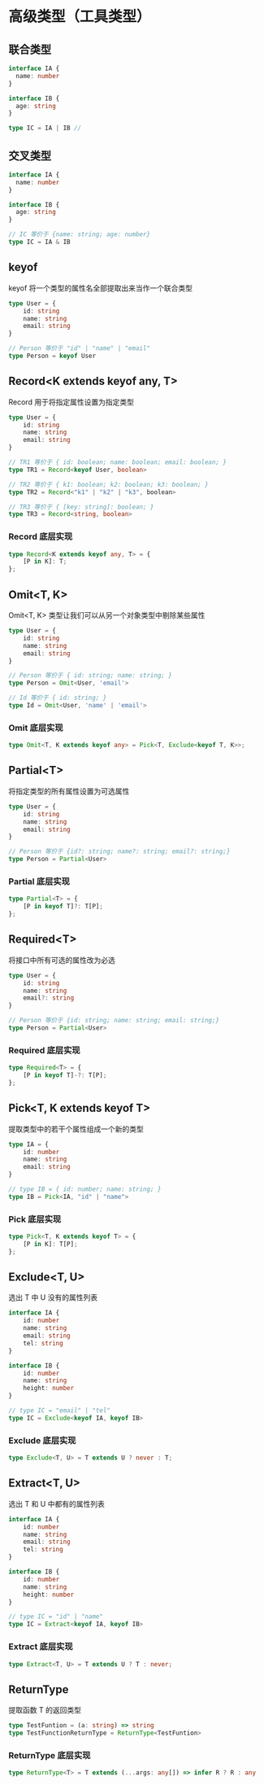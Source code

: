 # 高级类型（工具类型）

## 联合类型

```typescript
interface IA {
  name: number
}

interface IB {
  age: string
}

type IC = IA | IB // 
```

## 交叉类型

```typescript
interface IA {
  name: number
}

interface IB {
  age: string
}

// IC 等价于 {name: string; age: number}
type IC = IA & IB
```

## keyof

keyof 将一个类型的属性名全部提取出来当作一个联合类型

```typescript
type User = {
	id: string
	name: string
	email: string
}

// Person 等价于 "id" | "name" | "email"
type Person = keyof User
```

## Record<K extends keyof any, T>

Record 用于将指定属性设置为指定类型

```typescript
type User = {
	id: string
	name: string
	email: string
}

// TR1 等价于 { id: boolean; name: boolean; email: boolean; }
type TR1 = Record<keyof User, boolean>

// TR2 等价于 { k1: boolean; k2: boolean; k3: boolean; }
type TR2 = Record<"k1" | "k2" | "k3", boolean>

// TR3 等价于 { [key: string]: boolean; }
type TR3 = Record<string, boolean>
```


### Record 底层实现
```typescript
type Record<K extends keyof any, T> = {
    [P in K]: T;
};
```

## Omit<T, K>​

Omit<T, K>​ 类型让我们可以从另一个对象类型中剔除某些属性

```typescript
type User = {
	id: string
	name: string
	email: string
}

// Person 等价于 { id: string; name: string; }
type Person = Omit<User, 'email'>

// Id 等价于 { id: string; }
type Id = Omit<User, 'name' | 'email'>
```

### Omit 底层实现

```typescript
type Omit<T, K extends keyof any> = Pick<T, Exclude<keyof T, K>>;
```

## Partial\<T\>

将指定类型的所有属性设置为可选属性

```typescript
type User = {
	id: string
	name: string
	email: string
}

// Person 等价于 {id?: string; name?: string; email?: string;}
type Person = Partial<User>
```

### Partial 底层实现

```typescript
type Partial<T> = {
    [P in keyof T]?: T[P];
};
```

## Required\<T\>

将接口中所有可选的属性改为必选

```typescript
type User = {
	id: string
	name: string
	email?: string
}

// Person 等价于 {id: string; name: string; email: string;}
type Person = Partial<User>
```

### Required 底层实现

```typescript
type Required<T> = {
    [P in keyof T]-?: T[P];
};
```

## Pick<T, K extends keyof T>

提取类型中的若干个属性组成一个新的类型

```typescript
type IA = {
    id: number
    name: string
    email: string
}

// type IB = { id: number; name: string; }
type IB = Pick<IA, "id" | "name">
```

### Pick 底层实现

```typescript
type Pick<T, K extends keyof T> = {
    [P in K]: T[P];
};
```

## Exclude<T, U>

选出 T 中 U 没有的属性列表

```typescript
interface IA {
    id: number
    name: string
    email: string
    tel: string
}

interface IB {
    id: number
    name: string
    height: number
}

// type IC = "email" | "tel"
type IC = Exclude<keyof IA, keyof IB>
```

### Exclude 底层实现

```typescript
type Exclude<T, U> = T extends U ? never : T;
```

## Extract<T, U>

选出 T 和 U 中都有的属性列表

```typescript
interface IA {
    id: number
    name: string
    email: string
    tel: string
}

interface IB {
    id: number
    name: string
    height: number
}

// type IC = "id" | "name"
type IC = Extract<keyof IA, keyof IB>
```

### Extract 底层实现

```typescript
type Extract<T, U> = T extends U ? T : never;
```

## ReturnType<T>

提取函数 T 的返回类型

```typescript
type TestFuntion = (a: string) => string
type TestFunctionReturnType = ReturnType<TestFuntion>
```

### ReturnType 底层实现

```typescript
type ReturnType<T> = T extends (...args: any[]) => infer R ? R : any
```

